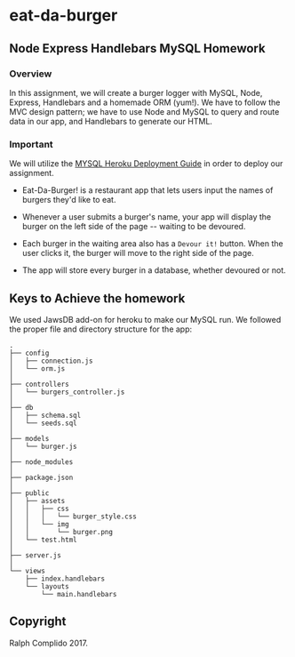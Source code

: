 # eat-da-burger
## Node Express Handlebars MySQL Homework

### Overview

In this assignment, we will create a burger logger with MySQL, Node, Express, Handlebars and a homemade ORM (yum!). We have to follow the MVC design pattern; we have to use Node and MySQL to query and route data in our app, and Handlebars to generate our HTML.


### Important

We will utilize the [MYSQL Heroku Deployment Guide](../Supplemental/MySQLHerokuDeploymentProcess.pdf) in order to deploy our assignment.

* Eat-Da-Burger! is a restaurant app that lets users input the names of burgers they'd like to eat.

* Whenever a user submits a burger's name, your app will display the burger on the left side of the page -- waiting to be devoured.

* Each burger in the waiting area also has a `Devour it!` button. When the user clicks it, the burger will move to the right side of the page.

* The app will store every burger in a database, whether devoured or not.

## Keys to Achieve the homework

We used JawsDB add-on for heroku to make our MySQL run.
We followed the proper file and directory structure for the app:

```
.
├── config
│   ├── connection.js
│   └── orm.js
│ 
├── controllers
│   └── burgers_controller.js
│
├── db
│   ├── schema.sql
│   └── seeds.sql
│
├── models
│   └── burger.js
│ 
├── node_modules
│ 
├── package.json
│
├── public
│   ├── assets
│   │   ├── css
│   │   │   └── burger_style.css
│   │   └── img
│   │       └── burger.png
│   └── test.html
│
├── server.js
│
└── views
    ├── index.handlebars
    └── layouts
        └── main.handlebars
```

## Copyright

Ralph Complido 2017.
